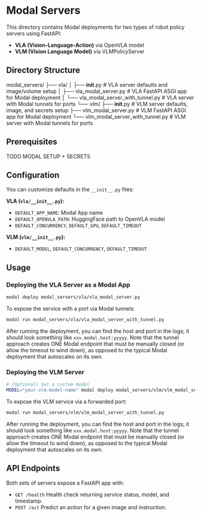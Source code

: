 # Modal Servers

 This directory contains Modal deployments for two types of robot policy servers using FastAPI:

 - **VLA (Vision-Language-Action)** via OpenVLA model
 - **VLM (Vision Language Model)** via VLMPolicyServer

 ## Directory Structure

 modal_servers/
 ├── vla/
 │   ├── __init__.py                   # VLA server defaults and image/volume setup
 │   ├── vla_modal_server.py           # VLA FastAPI ASGI app for Modal deployment
 │   └── vla_modal_server_with_tunnel.py # VLA server with Modal tunnels for ports
 └── vlm/
     ├── __init__.py                   # VLM server defaults, image, and secrets setup
     ├── vlm_modal_server.py           # VLM FastAPI ASGI app for Modal deployment
     └── vlm_modal_server_with_tunnel.py # VLM server with Modal tunnels for ports

 ## Prerequisites
 TODO MODAL SETUP + SECRETS

 ## Configuration

 You can customize defaults in the `__init__.py` files:

 **VLA (`vla/__init__.py`):**
 - `DEFAULT_APP_NAME`: Modal App name
 - `DEFAULT_OPENVLA_PATH`: HuggingFace path to OpenVLA model
 - `DEFAULT_CONCURRENCY`, `DEFAULT_GPU`, `DEFAULT_TIMEOUT`

 **VLM (`vlm/__init__.py`):**
 - `DEFAULT_MODEL`, `DEFAULT_CONCURRENCY`, `DEFAULT_TIMEOUT`

 ## Usage

 ### Deploying the VLA Server as a Modal App
 ```bash
 modal deploy modal_servers/vla/vla_modal_server.py
 ```

 To expose the service with a port via Modal tunnels:
 ```bash
 modal run modal_servers/vla/vla_modal_server_with_tunnel.py
 ```
 After running the deployment, you can find the host and port in the logs; it should look something like `xxx.modal.host:yyyyy`. Note that the tunnel approach creates ONE Modal endpoint that must be manually closed (or allow the timeout to wind down), as opposed to the typical Modal deployment that autoscales on its own.

 ### Deploying the VLM Server

 ```bash
 # (Optional) Set a custom model
MODEL="your-vlm-model-name" modal deploy modal_servers/vlm/vlm_modal_server.py
 ```

 To expose the VLM service via a forwarded port:
 ```bash
 modal run modal_servers/vlm/vlm_modal_server_with_tunnel.py
 ```
 After running the deployment, you can find the host and port in the logs; it should look something like `xxx.modal.host:yyyyy`. Note that the tunnel approach creates ONE Modal endpoint that must be manually closed (or allow the timeout to wind down), as opposed to the typical Modal deployment that autoscales on its own.

 ## API Endpoints

 Both sets of servers expose a FastAPI app with:

 - `GET /health`
   Health check returning service status, model, and timestamp.
 - `POST /act`
   Predict an action for a given image and instruction.
